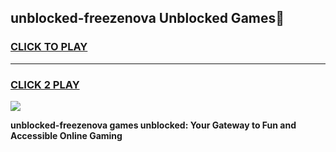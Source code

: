 
## unblocked-freezenova Unblocked Games👋
<h3>
<a href="https://news.freeplayer.one?title=unblocked-freezenova&ref=16F">CLICK TO PLAY</a></h3>
<hr>

<h3>
<a href="https://news.freeplayer.one?title=unblocked-freezenova&ref=16F">CLICK 2 PLAY</a>
  
</h3>

<a href="https://news.freeplayer.one?title=unblocked-freezenova&ref=16F/"><img src="https://clearcache.store/games.png"></a>


**unblocked-freezenova games unblocked: Your Gateway to Fun and Accessible Online Gaming**
